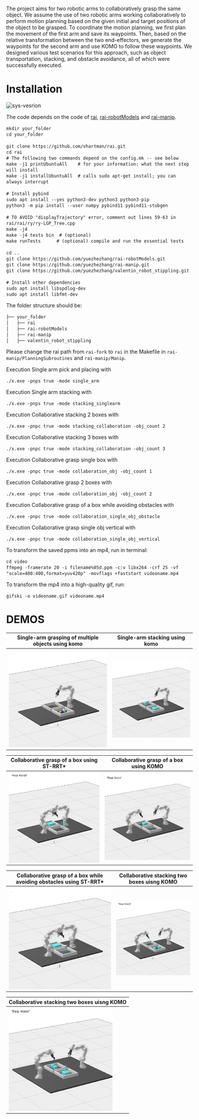 The project aims for two robotic arms to collaboratively grasp the same object.
We assume the use of two robotic arms working collaboratively to perform motion planning based on the given initial and target positions of the object to be grasped. 
To coordinate the motion planning, we first plan the movement of the first arm and save its waypoints. Then, based on the relative transformation between the two end-effectors, we generate the waypoints for the second arm and use KOMO to follow these waypoints. We designed various test scenarios for this approach, such as object transportation, stacking, and obstacle avoidance, all of which were successfully executed. 

# Installation 
![sys-vesrion](https://img.shields.io/badge/Ubuntu-20.04-blue)

The code depends on the code of [rai](https://github.com/vhartman/rai), [rai-robotModels](https://github.com/vhartman/rai-robotModels) and [rai-manip](https://github.com/vhartman/rai-manip).

```
mkdir your_folder
cd your_folder

git clone https://github.com/vhartman/rai.git
cd rai
# The following two commands depend on the config.mk -- see below
make -j1 printUbuntuAll    # for your information: what the next step will install
make -j1 installUbuntuAll  # calls sudo apt-get install; you can always interrupt

# Install pybind
sudo apt install --yes python3-dev python3 python3-pip
python3 -m pip install --user numpy pybind11 pybind11-stubgen

# TO AVOID "displayTrajectory" error, comment out lines 59-63 in rai/rai/ry/ry-LGP_Tree.cpp
make -j4
make -j4 tests bin  # (optional) 
make runTests      # (optional) compile and run the essential tests

cd ..
git clone https://github.com/yuezhezhang/rai-robotModels.git
git clone https://github.com/yuezhezhang/rai-manip.git 
git clone https://github.com/yuezhezhang/valentin_robot_stippling.git

# Install other dependencies
sudo apt install libspdlog-dev
sudo apt install libfmt-dev
```

The folder structure should be:
```
├── your_folder
│   ├── rai
│   ├── rai-robotModels
│   ├── rai-manip
│   ├── valentin_robot_stippling
```

Please change the rai path from `rai-fork` to `rai` in the Makefile in `rai-manip/PlanningSubroutines` and `rai-manip/Manip`.

Execution Single arm pick and placing with
```
./x.exe -pnps true -mode single_arm

```

Execution Single arm stacking with
```
./x.exe -pnps true -mode stacking_singlearm
```
Execution Collaborative stacking 2 boxes with
```
./x.exe -pnpc true -mode stacking_collaboration -obj_count 2
```

Execution Collaborative stacking 3 boxes with
```
./x.exe -pnpc true -mode stacking_collaboration -obj_count 3
```

Execution Collaborative grasp single box with
```
./x.exe -pnpc true -mode collaboration_obj -obj_count 1
```

Execution Collaborative grasp 2 boxes with
```
./x.exe -pnpc true -mode collaboration_obj -obj_count 2
```

Execution Collaborative grasp of a box while avoiding obstacles with
```
./x.exe -pnpc true -mode collaboration_single_obj_obstacle
```
Execution Collaborative grasp single obj vertical with
```
./x.exe -pnpc true -mode collaboration_single_obj_vertical
```

To transform the saved ppms into an mp4, run in terminal:
```
cd video
ffmpeg -framerate 20 -i filename%05d.ppm -c:v libx264 -crf 25 -vf "scale=400:400,format=yuv420p" -movflags +faststart videoname.mp4
```
To transform the mp4 into a high-quality gif, run:
```
gifski -o videoname.gif videoname.mp4
```

# DEMOS

| Single-arm grasping of multiple objects using komo |Single-arm stacking using komo|
|---|---|
<img src="./video/bin_picking/single_arm.gif" alt="005" style="zoom: 70%;" /> |<img src="./video/bin_picking/stacking_single_arm.gif" alt="005" style="zoom: 70%;" />

| Collaborative grasp of a box using ST-RRT* | Collaborative grasp of a box using KOMO|
|---|---|
<img src="./video/bin_picking/cooperation_1.gif" alt="005" style="zoom: 70%;" /> | <img src="./video/bin_picking/collaboration_1.gif" alt="005" style="zoom: 70%;" />

| Collaborative grasp of a box while avoiding obstacles using ST-RRT* |Collaborative stacking two boxes uisng KOMO|
|---|---|
<img src="./video/bin_picking/cooperation_4.gif" alt="005" style="zoom: 70%;" /> |<img src="./video/bin_picking/collaboration_2.gif" alt="005" style="zoom: 70%;" /> 

|Collaborative stacking two boxes uisng KOMO|
|---|
<img src="./video/bin_picking/stacking_co_3.gif" alt="005" style="zoom: 70%;" /> |<img src="./video/bin_picking/stacking_co.gif" alt="005" 